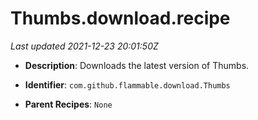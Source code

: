 # Thumbs.download.recipe

_Last updated 2021-12-23 20:01:50Z_

- **Description**: Downloads the latest version of Thumbs.

- **Identifier**: `com.github.flammable.download.Thumbs`

- **Parent Recipes**: `None`
